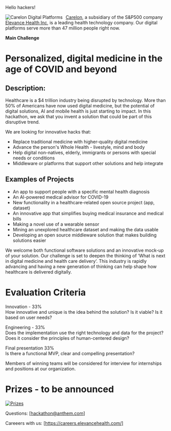 Hello hackers!

<img src="https://www.carelon.com/content/dam/digital/logos/carelon/clon-digital-platforms-color-logo-1.svg"
     alt="Carelon Digital Platforms"
     style="float: left; margin-right: 10px;"
     href="carelon.com"/>

[Carelon](carelon.com), a subsidiary of the S&P500 company [Elevance Health Inc](https://www.elevancehealth.com/), is a leading health technology company. Our digital platforms serve more than 47 million people right now.

**Main Challenge**
# Personalized, digital medicine in the age of COVID and beyond

## Description: 
Healthcare is a $4 trillion industry being disrupted by technology.
More than 50% of Americans have now used digital medicine, but the potential of digital solutions, AI and mobile health is just starting to impact.
In this hackathon, we ask that you invent a solution that could be part of this disruptive trend.

We are looking for innovative hacks that:
* Replace traditional medicine with higher-quality digital medicine
* Advance the person's Whole Health - livestyle, mind and body
* Help digital non-natives, elderly, immigrants or persons with special needs or conditions
* Middleware or platforms that support other solutions and help integrate

## Examples of Projects
* An app to support people with a specific mental health diagnosis
* An AI-powered medical advisor for COVID-19
* New functionality in a healthcare-related open source project (app, dataset) 
* An innovative app that simplifies buying medical insurance and medical bills
* Making a novel use of a wearable sensor
* Mining an unexplored healthcare dataset and making the data usable
* Developing an open source middleware solution that makes building solutions easier

We welcome both functional software solutions and an innovative mock-up of your solution. Our challenge is set to deepen the thinking of ‘What is next in digital medicine and health care delivery’. This industry is rapidly advancing and having a new generation of thinking can help shape how healthcare is delivered digitally.


# Evaluation Criteria
Innovation - 33% <br/>
How innovative and unique is the idea behind the solution?  Is it viable? Is it based on user needs?

Engineering - 33%<br/>
Does the implementation use the right technology and data for the project? Does it consider the principles of human-centered design?

Final presentation 33%<br/>
Is there a functional MVP, clear and compelling presentation? 

Members of winning teams will be considered for interview for internships and positions at our organization.

# Prizes - to be announced

[![Prizes](prizes.jpg "Prizes")](prizes.jpg)


Questions: [hackathon@anthem.com]

Careeers with us: [https://careers.elevancehealth.com/]

